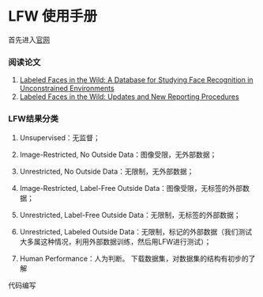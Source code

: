 # LFW 使用手册
首先进入[官网](http://vis-www.cs.umass.edu/lfw/index.html) 

### 阅读论文
1. [Labeled Faces in the Wild: A Database for Studying
Face Recognition in Unconstrained Environments](http://citeseer.ist.psu.edu/viewdoc/download;jsessionid=0004A606F5D7E280D472D654513BD96C?doi=10.1.1.122.8268&rep=rep1&type=pdf)
1. [Labeled Faces in the Wild: Updates and New Reporting Procedures](http://vis-www.cs.umass.edu/lfw/lfw_update.pdf)
### LFW结果分类
1. Unsupervised：无监督；

1. Image-Restricted, No Outside Data：图像受限，无外部数据；

1. Unrestricted, No Outside Data：无限制，无外部数据；

1. Image-Restricted, Label-Free Outside Data：图像受限，无标签的外部数据；

1. Unrestricted, Label-Free Outside Data：无限制，无标签的外部数据；

1. Unrestricted, Labeled Outside Data：无限制，标记的外部数据（我们测试大多属这种情况，利用外部数据训练，然后用LFW进行测试）；

1. Human Performance：人为判断。
下载数据集，对数据集的结构有初步的了解

代码编写
